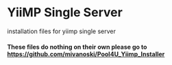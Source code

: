 # YiiMP Single Server
installation files for yiimp single server

#### These files do nothing on their own please go to https://github.com/mivanoski/Pool4U_Yiimp_Installer
